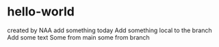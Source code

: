 # hello-world
created by NAA
add something today
Add something local to the branch
Add some text
Some from main some from branch
